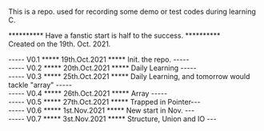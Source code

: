 This is a repo. used for recording some demo or test codes during learning C.  

********** Have a fanstic start is half to the success. **********  
Created on the 19th. Oct. 2021.  

----- V0.1 ***** 19th.Oct.2021 ***** Init. the repo. -----  
----- V0.2 ***** 20th.Oct.2021 ***** Daily Learning  -----  
----- V0.3 ***** 25th.Oct.2021 ***** Daily Learning, and tomorrow would tackle "array" -----  
----- V0.4 ***** 26th.Oct.2021 ***** Array           -----   
----- V0.5 ***** 27th.Oct.2021 ***** Trapped in Pointer---   
----- V0.6 *****  1st.Nov.2021 ***** New start in Nov. ---  
----- V0.7 *****  3st.Nov.2021 ***** Structure, Union and IO ---  
